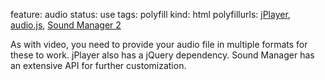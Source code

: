 feature: audio
status: use
tags: polyfill
kind: html
polyfillurls: [jPlayer](https://github.com/happyworm/jPlayer), [audio.js](http://kolber.github.com/audiojs/), [Sound Manager 2](http://www.schillmania.com/projects/soundmanager2/)

As with video, you need to provide your audio file in multiple formats for these to work. jPlayer also has a jQuery dependency. Sound Manager has an extensive API for further customization. 
